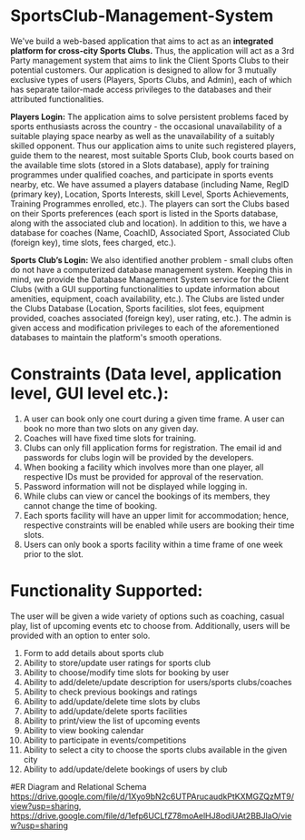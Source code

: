 # SportsClub-Management-System
We've build a web-based application that aims to act as an **integrated platform 
for cross-city Sports Clubs.** Thus, the application will act as a 3rd Party management 
system that aims to link the Client Sports Clubs to their potential customers. Our 
application is designed to allow for 3 mutually exclusive types of users (Players, Sports 
Clubs, and Admin), each of which has separate tailor-made access privileges to the 
databases and their attributed functionalities.

**Players Login:** The application aims to solve persistent problems faced by sports 
enthusiasts across the country - the occasional unavailability of a suitable playing space 
nearby as well as the unavailability of a suitably skilled opponent. Thus our application 
aims to unite such registered players, guide them to the nearest, most suitable Sports Club, 
book courts based on the available time slots (stored in a Slots database), apply for training 
programmes under qualified coaches, and participate in sports events nearby, etc. We have 
assumed a players database (including Name, RegID (primary key), Location, Sports 
Interests, skill Level, Sports Achievements, Training Programmes enrolled, etc.). The 
players can sort the Clubs based on their Sports preferences (each sport is listed in the
Sports database, along with the associated club and location). In addition to this, we have 
a database for coaches (Name, CoachID, Associated Sport, Associated Club (foreign 
key), time slots, fees charged, etc.). 

**Sports Club’s Login:** We also identified another problem - small clubs often do not have 
a computerized database management system. Keeping this in mind, we provide the 
Database Management System service for the Client Clubs (with a GUI supporting 
functionalities to update information about amenities, equipment, coach availability, etc.). 
The Clubs are listed under the Clubs Database (Location, Sports facilities, slot fees, 
equipment provided, coaches associated (foreign key), user rating, etc.). 
The admin is given access and modification privileges to each of the aforementioned 
databases to maintain the platform's smooth operations.

# Constraints (Data level, application level, GUI level etc.): 
1. A user can book only one court during a given time frame. A user can book no more
than two slots on any given day.
2. Coaches will have fixed time slots for training.
3. Clubs can only fill application forms for registration. The email id and passwords
for clubs login will be provided by the developers.
4. When booking a facility which involves more than one player, all respective IDs
must be provided for approval of the reservation.
5. Password information will not be displayed while logging in.
6. While clubs can view or cancel the bookings of its members, they cannot change
the time of booking.
7. Each sports facility will have an upper limit for accommodation; hence, respective
constraints will be enabled while users are booking their time slots.
8. Users can only book a sports facility within a time frame of one week prior to the
slot.

# Functionality Supported:
The user will be given a wide variety of options such as coaching, casual play, list of 
upcoming events etc to choose from. Additionally, users will be provided with an option 
to enter solo.
1. Form to add details about sports club
2. Ability to store/update user ratings for sports club
3. Ability to choose/modify time slots for booking by user
4. Ability to add/delete/update description for users/sports clubs/coaches
5. Ability to check previous bookings and ratings
6. Ability to add/update/delete time slots by clubs
7. Ability to add/update/delete sports facilities
8. Ability to print/view the list of upcoming events
9. Ability to view booking calendar
10. Ability to participate in events/competitions
11. Ability to select a city to choose the sports clubs available in the given city
12. Ability to add/update/delete bookings of users by club


#ER Diagram and Relational Schema
https://drive.google.com/file/d/1Xyo9bN2c6UTPArucaudkPtKXMGZQzMT9/view?usp=sharing, https://drive.google.com/file/d/1efp6UCLfZ78moAelHJ8odiUAt2BBJlaO/view?usp=sharing
